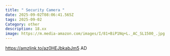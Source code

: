 ```yaml
---
title: " Security Camera "
date: 2025-09-02T08:06:41.565Z
tags: 2025-09-02
Category: other
description: 18.xx
image: https://m.media-amazon.com/images/I/81+BiP1Nq+L._AC_SL1500_.jpg
---
```

https://amzlink.to/az0HEJbkabJm5
AD